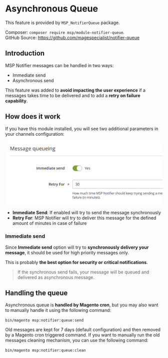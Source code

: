 # Asynchronous Queue

This feature is provided by `MSP_NotifierQueue` package.

Composer: `composer require msp/module-notifier-queue`.<br />
GitHub Source: https://github.com/magespecialist/notifier-queue

## Introduction

MSP Notifier messages can be handled in two ways:

- Immediate send
- Asynchronous send

This feature was added to **avoid impacting the user experience** if a messages takes time to be delivered and to
add a **retry on failure capability**.

## How does it work

If you have this module installed, you will see two additional parameters in your channels configuration:

<img src="images/channels/queue.png" /><br />

- **Immediate Send**: If enabled will try to send the message synchronously
- **Retry For**: MSP Notifier will try to deliver this message for the defined amount of minutes in case of failure

### Immediate send

Since **Immediate send** option will try to **synchronously delivery your message**, it should be used for high priority messages only.

This is probably **the best option for security or critical notifications**. 

> If the synchronous send fails, your message will be queued and delivered as asynchronous message.

## Handling the queue

Asynchronous queue is **handled by Magento cron**, but you may also want to manually handle it using the following command:

`bin/magento msp:notifier:queue:send`

Old messages are kept for 7 days (default configuration) and then removed by a Magento cron triggered command.
If you want to manually run the old messages cleaning mechanism, you can use the following command:

`bin/magento msp:notifier:queue:clean`
